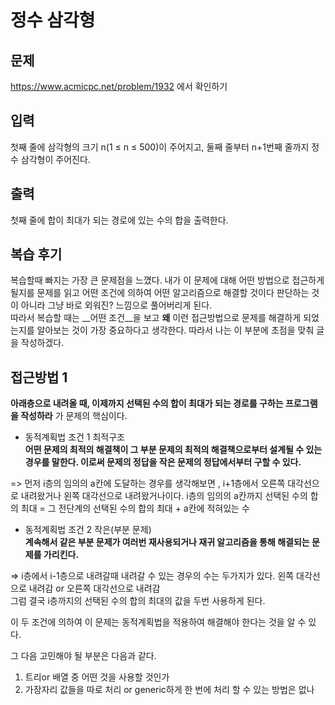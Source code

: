 # 정수 삼각형
## 문제 
https://www.acmicpc.net/problem/1932 에서 확인하기
## 입력
첫째 줄에 삼각형의 크기 n(1 ≤ n ≤ 500)이 주어지고, 둘째 줄부터 n+1번째 줄까지 정수 삼각형이 주어진다.
## 출력
첫째 줄에 합이 최대가 되는 경로에 있는 수의 합을 출력한다.
## 복습 후기
복습할때 빠지는 가장 큰 문제점을 느꼈다. 내가 이 문제에 대해 어떤 방법으로 접근하게 될지를 문제를 읽고 어떤 조건에 의하여 어떤 알고리즘으로 해결할 것이다 판단하는 것이 아니라    그냥 바로 외워진? 느낌으로 풀어버리게 된다.     
따라서 복습할 때는 __어떤 조건__을 보고 __왜__ 이런 접근방법으로 문제를 해결하게 되었는지를 알아보는 것이 가장 중요하다고 생각한다. 따라서 나는 이 부분에 초점을 맞춰 글을 작성하겠다. 

## 접근방법 1
 __아래층으로 내려올 때, 이제까지 선택된 수의 합이 최대가 되는 경로를 구하는 프로그램을 작성하라__  가 문제의 핵심이다.    

* 동적계획법 조건 1 최적구조   
__어떤 문제의 최적의 해결책이 그 부분 문제의 최적의 해결책으로부터 설계될 수 있는 경우를 말한다. 이로써 문제의 정답을 작은 문제의 정답에서부터 구할 수 있다.__      
   
=> 먼저 i층의 임의의 a칸에 도달하는 경우를 생각해보면 , i+1층에서 오른쪽 대각선으로 내려왔거나 왼쪽 대각선으로 내려왔거나이다.     i층의 임의의 a칸까지 선택된 수의 합의 최대 = 그 전단계의 선택된 수의 합의 최대 +  a칸에 적혀있는 수       

   
* 동적계획법 조건 2 작은(부분 문제)   
__계속해서 같은 부분 문제가 여러번 재사용되거나 재귀 알고리즘을 통해 해결되는 문제를 가리킨다.__   
   
=> i층에서 i-1층으로 내려갈때 내려갈 수 있는 경우의 수는 두가지가 있다. 왼쪽 대각선으로 내려감 or  오른쪽 대각선으로 내려감   
그럼 결국 i층까지의 선택된 수의 합의 최대의 값을 두번 사용하게 된다. 
   
이 두 조건에 의하여 이 문제는 동적계획법을 적용하여 해결해야 한다는 것을 알 수 있다.   
   
그 다음 고민해야 될 부분은 다음과 같다.   
1. 트리or 배열 중 어떤 것을 사용할 것인가 
2. 가장자리 값들을 따로 처리 or generic하게 한 번에 처리 할 수 있는 방법은 없나
